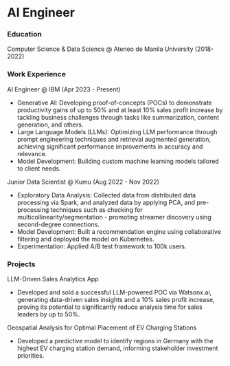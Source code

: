 # AI Engineer

### Education
Computer Science & Data Science @ Ateneo de Manila University (2018-2022)

### Work Experience
AI Engineer @ IBM (Apr 2023 - Present)
- Generative AI: Developing proof-of-concepts (POCs) to demonstrate productivity gains of up to 50% and at least 10% sales profit increase by tackling business challenges through tasks like summarization, content generation, and others.
- Large Language Models (LLMs): Optimizing LLM performance through prompt engineering techniques and retrieval augmented generation, achieving significant performance improvements in accuracy and relevance.
- Model Development: Building custom machine learning models tailored to client needs.

Junior Data Scientist @ Kumu (Aug 2022 - Nov 2022)
- Exploratory Data Analysis: Collected data from distributed data processing via Spark, and analyzed data by applying PCA, and pre-processing techniques such as checking for multicollinearity/segmentation - promoting streamer discovery using second-degree connections.
- Model Development: Built a recommendation engine using collaborative filtering and deployed the model on Kubernetes.
- Experimentation: Applied A/B test framework to 100k users.

### Projects
LLM-Driven Sales Analytics App
- Developed and sold a successful LLM-powered POC via Watsonx.ai, generating data-driven sales insights and a 10% sales profit increase, proving its potential to significantly reduce analysis time for sales leaders by up to 50%.

Geospatial Analysis for Optimal Placement of EV Charging Stations
- Developed a predictive model to identify regions in Germany with the highest EV charging station demand, informing stakeholder investment priorities.


